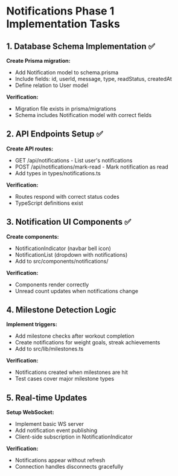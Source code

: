 # Notifications Phase 1 Implementation Tasks

## 1. Database Schema Implementation ✅
**Create Prisma migration:**
- Add Notification model to schema.prisma
- Include fields: id, userId, message, type, readStatus, createdAt
- Define relation to User model

**Verification:**
- Migration file exists in prisma/migrations
- Schema includes Notification model with correct fields

## 2. API Endpoints Setup ✅
**Create API routes:**
- GET /api/notifications - List user's notifications
- POST /api/notifications/mark-read - Mark notification as read
- Add types in types/notifications.ts

**Verification:**
- Routes respond with correct status codes
- TypeScript definitions exist

## 3. Notification UI Components ✅
**Create components:**
- NotificationIndicator (navbar bell icon)
- NotificationList (dropdown with notifications)
- Add to src/components/notifications/

**Verification:**
- Components render correctly
- Unread count updates when notifications change

## 4. Milestone Detection Logic
**Implement triggers:**
- Add milestone checks after workout completion
- Create notifications for weight goals, streak achievements
- Add to src/lib/milestones.ts

**Verification:**
- Notifications created when milestones are hit
- Test cases cover major milestone types

## 5. Real-time Updates
**Setup WebSocket:**
- Implement basic WS server
- Add notification event publishing
- Client-side subscription in NotificationIndicator

**Verification:**
- Notifications appear without refresh
- Connection handles disconnects gracefully